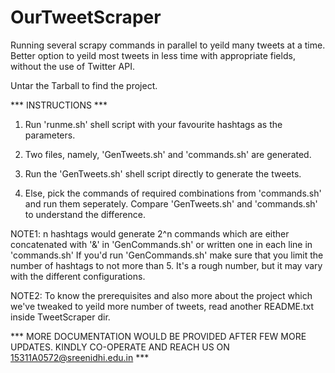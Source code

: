 # OurTweetScraper
Running several scrapy commands in parallel to yeild many tweets at a time. Better option to yeild most tweets in less time with appropriate fields, without the use of Twitter API.

Untar the Tarball to find the project.

*** INSTRUCTIONS ***

1. Run 'runme.sh' shell script with your favourite hashtags as the parameters.

2. Two files, namely, 'GenTweets.sh' and 'commands.sh' are generated.

3. Run the 'GenTweets.sh' shell script directly to generate the tweets.

4. Else, pick the commands of required combinations from 'commands.sh' and run them seperately. Compare 'GenTweets.sh' and 'commands.sh' to understand the difference.

NOTE1: n hashtags would generate 2^n commands which are either concatenated with '&' in 'GenCommands.sh' or written one in each line in 'commands.sh'
If you'd run 'GenCommands.sh' make sure that you limit the number of hashtags to not more than 5. It's a rough number, but it may vary with the different configurations.

NOTE2: To know the prerequisites and also more about the project which we've tweaked to yeild more number of tweets, read another README.txt inside TweetScraper dir.

*** MORE DOCUMENTATION WOULD BE PROVIDED AFTER FEW MORE UPDATES. KINDLY CO-OPERATE AND REACH US ON 15311A0572@sreenidhi.edu.in ***
